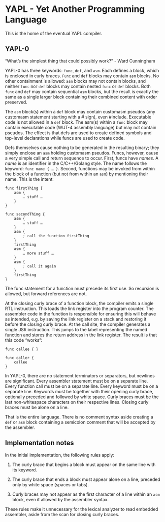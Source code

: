 # YAPL - Yet Another Programming Language

This is the home of the eventual YAPL compiler.

## YAPL-0

“What’s the simplest thing that could possibly work?” - Ward Cunningham

YAPL-0 has three keywords: `func`, `def`, and `asm`. Each defines a block,
which is enclosed in curly braces. `Func` and `def` blocks may contain `asm`
blocks. No other containment is allowed: `asm` blocks may not contain
blocks, and neither `func` nor `def` blocks may contain nested `func` or
`def` blocks. Both `func` and `def` may contain sequential `asm` blocks,
but the result is exactly the same as a single larger block containing
their combined content with order preserved.

The `asm` block(s) within a `def` block may contain customasm pseudos (any
customasm statement starting with a # sign), even #include. Executable
code is not allowed in a `def` block. The asm(s) within a `func` block may
contain executable code (WUT-4 assembly language) but may not contain
pseudos. The effect is that defs are used to create defined symbols and
top-level declarations while funcs are used to create code.

Defs themselves cause nothing to be generated in the resulting binary;
they simply enclose an `asm` holding customasm pseudos. Funcs, however,
cause a very simple call and return sequence to occur. First, funcs have
*names*. A *name* is an identifier in the C/C++/Golang style. The name
follows the keyword: `func name { … }`. Second, functions may be invoked
from within the block of a function (but not from within an `asm`) by
mentioning their name. This is the intent:

```
func firstThing {
	asm {
		… stuff …
	}
}

func secondThing {
	asm {
		… stuff …
	}
	asm {
		; call the function firstThing
	}
	firstThing
	asm {
		… more stuff …
	}
	asm {
		; call it again
	}
	firstThing
}
```

The func statement for a function must precede its first use. So
recursion is allowed, but forward references are not.

At the closing curly brace of a function block, the compiler emits a
single RTL instruction. This loads the link register into the program
counter. The assembler code in the function is responsible for ensuring
this will behave as intended, e.g. by saving the link register on a
stack and restoring it before the closing curly brace. At the call site,
the compiler generates a single JSR instruction. This jumps to the label
representing the named function and stores the return address in the
link register. The result is that this code “works”:

```
func callee { }

func caller {
	callee
}
```

In YAPL-0, there are no statement terminators or separators, but
newlines are significant. Every assembler statement must be on a
separate line. Every function call must be on a separate line. Every
keyword must be on a separate line. Keywords must be together with their
opening curly brace, optionally preceded and followed by white space.
Curly braces must be the last non-whitespace characters on their
respective lines. Closing curly braces must be alone on a line.

That is the entire language. There is no comment syntax aside creating
a `def` or `asm` block containing a semicolon comment that will be
accepted by the assembler.

## Implementation notes

In the initial implementation, the following rules apply:

1. The curly brace that begins a block must appear on the same
line with its keyword.

1. The curly brace that ends a block must appear alone on a line,
preceded only by white space (spaces or tabs).

1. Curly braces may not appear as the first character of a line
within an `asm` block, even if allowed by the assembler syntax.

These rules make it unnecessary for the lexical analyzer to read
embedded assembler, aside from the scan for closing curly braces.
